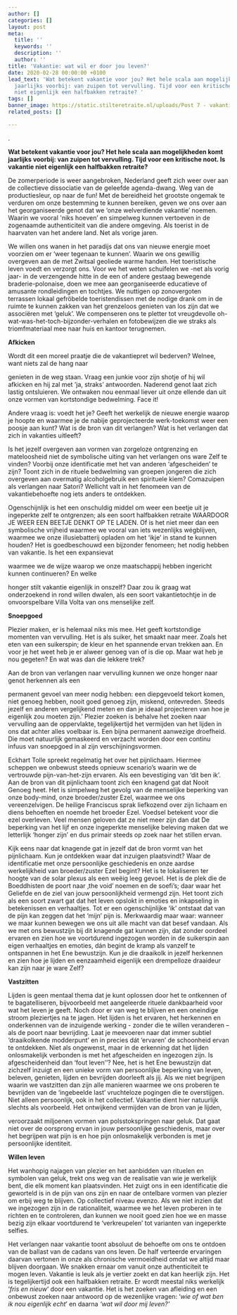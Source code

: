```yaml
---
author: []
categories: []
layout: post
meta:
  title: ''
  keywords: ''
  description: ''
  author: ''
title: 'Vakantie: wat wil er door jou leven?'
date: 2020-02-28 00:00:00 +0100
lead_text: 'Wat betekent vakantie voor jou? Het hele scala aan mogelijkheden komt
  jaarlijks voorbij: van zuipen tot vervulling. Tijd voor een kritische noot. Is vakantie
  niet eigenlijk een halfbakken retraite? '
tags: []
banner_image: https://static.stilteretraite.nl/uploads/Post 7 - vakantieliefde.jpg
related_posts: []

---
```

.

**Wat betekent vakantie voor jou? Het hele scala aan mogelijkheden komt jaarlijks voorbij: van zuipen tot vervulling. Tijd voor een kritische noot. Is vakantie niet eigenlijk een halfbakken retraite?**

De zomerperiode is weer aangebroken, Nederland geeft zich weer over aan de collectieve dissociatie van de geleefde agenda-dwang. Weg van de productiesleur, op naar de fun! Met de bereidheid het grootste ongemak te verduren om onze bestemming te kunnen bereiken, geven we ons over aan het georganiseerde genot dat we ‘onze welverdiende vakantie’ noemen. Waarin we vooral 'niks hoeven’ en simpelweg kunnen vertoeven in de zogenaamde authenticiteit van die andere omgeving. Als toerist in de haarvaten van het andere land. Net als vorige jaren.

We willen ons wanen in het paradijs dat ons van nieuwe energie moet voorzien om er ‘weer tegenaan te kunnen’. Waarin we ons gewillig overgeven aan de met Zwitsal geoliede warme handen. Het toeristische leven voedt en verzorgt ons. Voor we het weten schuifelen we -net als vorig jaar- in de verzengende hitte in de een of andere gestaag bewegende braderie-polonaise, doen we mee aan georganiseerde educatieve of amusante rondleidingen en tochtjes. We nuttigen op zonovergoten terrassen lokaal gefröbelde toeristendissen met de nodige drank om in de ruimte te kunnen zakken van het grenzeloos genieten van los zijn dat we associëren met ‘geluk’. We compenseren ons te pletter tot vreugdevolle oh-wat-was-het-toch-bijzonder-verhalen en fotobewijzen die we straks als triomfmateriaal mee naar huis en kantoor terugnemen.

**Afkicken**

Wordt dit een moreel praatje die de vakantiepret wil bederven? Welnee, want niets zal de hang naar

genieten in de weg staan. Vraag een junkie voor zijn shotje of hij wil afkicken en hij zal met ’ja, straks’ antwoorden. Naderend genot laat zich lastig ontsluieren. We ontwaken nou eenmaal liever uit onze ellende dan uit onze vormen van kortstondige bedwelming. Face it!

Andere vraag is: voedt het je? Geeft het werkelijk de nieuwe energie waarop je hoopte en waarmee je de nabije geprojecteerde werk-toekomst weer een poosje aan kunt? Wat is de bron van dit verlangen? Wat is het verlangen dat zich in vakanties uitleeft?

Is het jezelf overgeven aan vormen van zorgeloze ontgrenzing en mateloosheid niet de symbolische uiting van het verlangen ons ware Zelf te vinden? Voorbij onze identificatie met het van anderen ‘afgescheiden’ te zijn? Toont zich in de rituele bedwelming van groepen jongeren die zich overgeven aan overmatig alcoholgebruik een spirituele kiem? Comazuipen als verlangen naar Satori? Wellicht valt in het fenomeen van de vakantiebehoefte nog iets anders te ontdekken.

Ogenschijnlijk is het een onschuldig middel om weer een beetje uit je ingeperkte zelf te ontgrenzen; als een soort halfbakken retraite WAARDOOR JE WEER EEN BEETJE DENKT OP TE LADEN. Of is het niet meer dan een symbolische vrijheid waarmee we vooral van iets wezenlijks wégblijven, waarmee we onze illusiebatterij opladen om het ‘ikje’ in stand te kunnen houden? Het is goedbeschouwd een bijzonder fenomeen; het nodig hebben van vakantie. Is het een expansievat

waarmee we de wijze waarop we onze maatschappij hebben ingericht kunnen continueren? En welke

honger stilt vakantie eigenlijk in onszelf? Daar zou ik graag wat onderzoekend in rond willen dwalen, als een soort vakantietochtje in de onvoorspelbare Villa Volta van ons menselijke zelf.

**Snoepgoed**

Plezier maken, er is helemaal niks mis mee. Het geeft kortstondige momenten van vervulling. Het is als suiker, het smaakt naar meer. Zoals het eten van een suikerspin; de kleur en het spannende ervan trekken aan. En voor je het weet heb je er alweer genoeg van of is die op. Maar wat heb je nou gegeten? En wat was dan die lekkere trek?

Aan de bron van verlangen naar vervulling kunnen we onze honger naar genot herkennen als een

permanent gevoel van meer nodig hebben: een diepgevoeld tekort komen, niet genoeg hebben, nooit goed genoeg zijn, miskend, ontevreden. Steeds jezelf en anderen vergelijkend meten en dan je ideaal projecteren van hoe je eigenlijk zou moeten zijn.’ Plezier zoeken is behalve het zoeken naar vervulling aan de oppervlakte, tegelijkertijd het vermijden van het lijden in ons dat achter alles voelbaar is. Een bijna permanent aanwezige droefheid. Die moet natuurlijk gemaskeerd en verzacht worden door een continu infuus van snoepgoed in al zijn verschijningsvormen.

Eckhart Tolle spreekt regelmatig het over het pijnlichaam. Hiermee scheppen we onbewust steeds opnieuw scenario’s waarin we de vertrouwde pijn-van-het-zijn ervaren. Als een bevestiging van ‘dit ben ik’. Aan de bron van dit pijnlichaam toont zich éen knagend gat dat Nooit Genoeg heet. Het is simpelweg het gevolg van de menselijke beperking van onze body-mind, onze broeder/zuster Ezel, waarmee we ons vereenzelvigen. De heilige Franciscus sprak liefkozend over zijn lichaam en diens behoeften en noemde het broeder Ezel. Voedsel betekent voor die ezel overleven. Veel mensen geloven dat ze niet meer zijn dan dat De beperking van het lijf en onze ingeperkte menselijke beleving maken dat we letterlijk ‘honger zijn’ en dus primair steeds op zoek naar het stillen ervan.

Kijk eens naar dat knagende gat in jezelf dat de bron vormt van het pijnlichaam. Kun je ontdekken waar dat inzuigen plaatsvindt? Waar de identificatie met onze persoonlijke geschiedenis en onze aardse werkelijkheid van broeder/zuster Ezel begint? Het is te lokaliseren ter hoogte van de solar plexus als een weëig leeg gevoel. Het is de plek die de Boeddhisten de poort naar ‚the void’ noemen en de soefi’s; daar waar het Geliefde en de ziel van jouw persoonlijkheid vermengd zijn. Het toont zich als een soort zwart gat dat het leven opslokt in emoties en inkapseling in betekenissen en verhaaltjes. Tot er een ogenschijnlijke ‘ik’ ontstaat dat van de pijn kan zeggen dat het ‘mijn’ pijn is. Merkwaardig maar waar: wanneer we maar kunnen bewegen we ons uit alle macht van dat besef vandaan. Als we met ons bewustzijn bij dit knagende gat kunnen zijn, dat zonder oordeel ervaren en zien hoe we voortdurend ingezogen worden in de suikerspin aan eigen verhaaltjes en emoties, dán begint de kramp als vanzelf te ontspannen in het Ene bewustzijn. Kun je die draaikolk in jezelf herkennen en zien hoe je lijden en eenzaamheid eigenlijk een drempelloze draaideur kan zijn naar je ware Zelf?

**Vastzitten**

Lijden is geen mentaal thema dat je kunt oplossen door het te ontkennen of te bagatelliseren, bijvoorbeeld met aangeleerde rituele dankbaarheid voor wat het leven je geeft. Noch door er van weg te blijven en een oneindige stroom pleziertjes na te jagen. Het lijden is het ervaren, het herkennen en onderkennen van de inzuigende werking - zonder die te willen veranderen – als de poort naar bevrijding. Laat je meevoeren naar dat immer subtiel ‘draaikolkende modderpunt’ en in precies dát ‘ervaren’ de schoonheid ervan te ontdekken. Niet als ongewenst, maar in de erkenning dat het lijden onlosmakelijk verbonden is met het afgescheiden en ingezogen zijn. Is afgescheidenheid dan ‘fout leven’’? Nee, het is het Ene bewustzijn dat zichzelf inzuigt en een unieke vorm van persoonlijke beperking van leven, beleven, genieten, lijden en bevrijden doorleeft als jij. Als we niet begrijpen waarin we vastzitten dan zijn alle manieren waarmee we ons proberen te bevrijden van de ‘ingebeelde last’ vruchteloze pogingen die te overstijgen. Niet alleen persoonlijk, ook in het collectief. Vakantie dient hier natuurlijk slechts als voorbeeld. Het ontwijkend vermijden van de bron van je lijden,

veroorzaakt miljoenen vormen van polsstokspringen naar geluk. Dat gaat niet over de oorsprong ervan in jouw persoonlijke geschiedenis, maar over het begrijpen wat pijn is en hoe pijn onlosmakelijk verbonden is met je persoonlijke identiteit.

**Willen leven**

Het wanhopig najagen van plezier en het aanbidden van rituelen en symbolen van geluk, trekt ons weg van de realisatie van wie je werkelijk bent, die elk moment kan plaatsvinden. Het zuigt ons in een identificatie die geworteld is in de pijn van ons zijn en naar de ontelbare vormen van plezier om erbij weg te blijven. Op collectief niveau evenzo. Als we niet inzien dat we ingezogen zijn in de rationaliteit, waarmee we het leven proberen in te richten en te controleren, dan kunnen we nooit goed zien hoe we en masse bezig zijn elkaar voortdurend te ‘verkreupelen’ tot varianten van ingeperkte selfies.

Het verlangen naar vakantie toont absoluut de behoefte om ons te ontdoen van de ballast van de cadans van ons leven. De half verteerde ervaringen daarvan vertonen in onze als chronische vermoeidheid omdat we altijd maar blijven doorgaan. We snakken ernaar om vanuit onze authenticiteit te mogen leven. Vakantie is leuk als je vertier zoekt en dat kan heerlijk zijn. Het is tegelijkertijd ook een halfbakken retraite. Er wordt meestal niks werkelijk ‘_fris en nieuw_’ door een vakantie. Het is het zoeken van afleiding en een onbewust zoeken naar antwoord op de wezenlijke vragen: ‘_wie of wat ben ik nou eigenlijk echt_’ en daarna _‘wat wil door mij leven?’_
